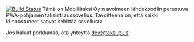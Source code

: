 [![Build Status](https://travis-ci.com/Mobiilitaksi/PWA.svg?branch=master)](https://travis-ci.com/Mobiilitaksi/PWA)
Tämä on Mobiilitaksi Oy:n avoimeen lähdekoodiin perustuva PWA-pohjainen taksintilaussovellus. Tavoitteena on, että kaikki kiinnostuneet saavat kehittää sovellusta.

Jos haluat porkkanaa, ota yhteyttä dev@taksi.plus!